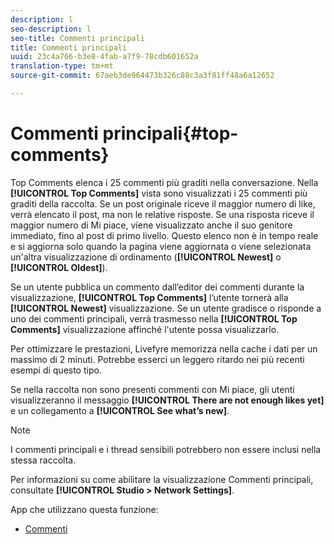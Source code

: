 ```yaml
---
description: l
seo-description: l
seo-title: Commenti principali
title: Commenti principali
uuid: 23c4a766-b3e8-4fab-a7f9-78cdb601652a
translation-type: tm+mt
source-git-commit: 67aeb3de964473b326c88c3a3f81ff48a6a12652

---
```



# Commenti principali{#top-comments}

Top Comments elenca i 25 commenti più graditi nella conversazione. Nella **[!UICONTROL Top Comments]** vista sono visualizzati i 25 commenti più graditi della raccolta. Se un post originale riceve il maggior numero di like, verrà elencato il post, ma non le relative risposte. Se una risposta riceve il maggior numero di Mi piace, viene visualizzato anche il suo genitore immediato, fino al post di primo livello. Questo elenco non è in tempo reale e si aggiorna solo quando la pagina viene aggiornata o viene selezionata un'altra visualizzazione di ordinamento (**[!UICONTROL Newest]** o **[!UICONTROL Oldest]**).

Se un utente pubblica un commento dall’editor dei commenti durante la visualizzazione, **[!UICONTROL Top Comments]** l’utente tornerà alla **[!UICONTROL Newest]** visualizzazione. Se un utente gradisce o risponde a uno dei commenti principali, verrà trasmesso nella **[!UICONTROL Top Comments]** visualizzazione affinché l'utente possa visualizzarlo.

Per ottimizzare le prestazioni, Livefyre memorizza nella cache i dati per un massimo di 2 minuti. Potrebbe esserci un leggero ritardo nei più recenti esempi di questo tipo.

Se nella raccolta non sono presenti commenti con Mi piace, gli utenti visualizzeranno il messaggio **[!UICONTROL There are not enough likes yet]** e un collegamento a **[!UICONTROL See what’s new]**.

>[!NOTE]
>
>I commenti principali e i thread sensibili potrebbero non essere inclusi nella stessa raccolta.

Per informazioni su come abilitare la visualizzazione Commenti principali, consultate **[!UICONTROL Studio > Network Settings]**.

App che utilizzano questa funzione:

* [Commenti](/help/using/c-about-apps/c-comments/c-comments.md)


